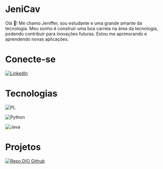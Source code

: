 # JeniCav

Olá 👋! Me chamo Jeniffer, sou estudante e uma grande amante da tecnologia. Meu sonho é construir uma boa carreia na área da tecnologia, podendo contribuir para inovações futuras. Estou me aprimorando e aprendendo novas aplicações. 

# Conecte-se
[![LinkedIn](https://img.shields.io/badge/LinkedIn-0077B5?style=for-the-badge&logo=linkedin&logoColor=white)](https://www.linkedin.com/in/jeniffer-cavalcanti-7734b4312/)

# Tecnologias
![PL](https://img.shields.io/badge/PL%2FSQL-FFFFFF?style=for-the-badge&logo=oracle&logoColor=FF0000&labelColor=FFFFFF&color=FF0000)

 ![Python](https://img.shields.io/badge/python-3670A0?style=for-the-badge&logo=python&logoColor=ffdd54)

 ![Java](https://img.shields.io/badge/java-%23ED8B00.svg?style=for-the-badge&logo=openjdk&logoColor=white)

# Projetos

[![Repo DIO Github](https://github-readme-stats.vercel.app/api/pin/?username=JeniCav&repo=dio-lab-open-source&bg_color=000&border_color=30A3DC&show_icons=true&icon_color=30A3DC&title_color=E94D5F&text_color=FFF)](https://github.com/JeniCav/dio-lab-open-source) 

